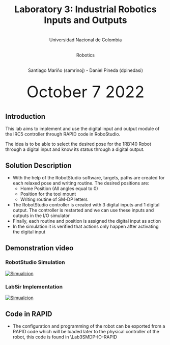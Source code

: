 <h1 align="center"; style="text-align:center;">Laboratory 3: Industrial Robotics Inputs and Outputs</h1>
<p align="center";style="font-size:50px; text-align:center; line-height : 50px;  margin-top : 0; margin-bottom : 0; "> <br> Universidad Nacional de Colombia</p>
<p align="center";style="font-size:50px; text-align:center; line-height : 50px;  margin-top : 0; margin-bottom : 0; "> <br> Robotics</p>
<p align="center";style="font-size:50px; text-align:center; line-height : 40px;  margin-top : 0; margin-bottom : 0; "> <br> Santiago Mariño (samrinoj) - Daniel Pineda (dpinedasi)</p>


<p align="center"; style="font-size:50px; text-align:center; line-height : 30px; margin-top : 0; "> <br>October 7  2022</p>

## Introduction

This lab aims to implement and use the digital input and output module of the IRC5 controller through RAPID code in RoboStudio.

The idea is to be able to select the desired pose for the 1RB140 Robot through a digital input and know its status through a digital output. 

## Solution Description

- With the help of the RobotStudio software, targets, paths are created for each relaxed pose and writing routine. The desired positions are:
    * Home Position (All angles equal to 0) 
    * Position for the tool mount
    * Writing routine of SM-DP letters
- The RobotStudio controller is created with 3 digital inputs and 1 digital output. The controller is restarted and we can use these inputs and outputs in the I/O simulator
- Finally, each routine and position is assigned the digital input as action
- In the simulation it is verified that actions only happen after activating the digital input 

## Demonstration video
### RobotStudio Simulation
[![Simualcion](http://img.youtube.com/vi/6UFMKc55c4w/0.jpg)](https://www.youtube.com/watch?v=6UFMKc55c4w&ab_channel=DanielPineda)

### LabSir Implementation
[![Simualcion](http://img.youtube.com/vi/ubIaZkqMFJU/0.jpg)](https://www.youtube.com/watch?v=ubIaZkqMFJU&ab_channel=DanielPineda)

## Code in RAPID

- The configuration and programming of the robot can be exported from a RAPID code which will be loaded later to the physical controller of the robot, this code is found in \Lab3SMDP-IO-RAPID










	



